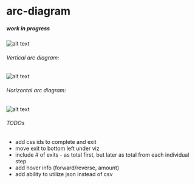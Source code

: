 # arc-diagram

##### work in progress
![alt text](https://github.com/schroeder-luna/arc-diagram/blob/master/thumbnail-progression.PNG)

###### Vertical arc diagram:
![alt text](https://github.com/schroeder-luna/arc-diagram/blob/master/thumbnail-vertical.PNG)

###### Horizontal arc diagram:
![alt text](https://github.com/schroeder-luna/arc-diagram/blob/master/thumbnail-horizontal.PNG)



###### TODOs
- add css ids to complete and exit
- move exit to bottom left under viz
- include # of exits - as total first, but later as total from each individual step
- add hover info (forward/reverse, amount)
- add ability to utilize json instead of csv